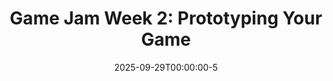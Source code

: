 ---
layout: "../../layouts/Slides.astro"
title: "Game Jam Week 2: Prototyping Your Game"
date: 2025-09-29T00:00:00-5
categories: ["Game Jam 2025"]
slides: https://docs.google.com/presentation/d/e/2PACX-1vQ3Mptm35V7pXKeGtmEiOHDj4Rq-EEgUKlndi-szwlXDJShMldRIrHmBUfsgmkKbDLnwaZUt4bBIrdE/pubembed?start=false&loop=false&delayms=3000
description: |
  Learn why the number one rule of gamedev is to make a prototype.
image: ../../thumbs/2025-09-29.jpg
---